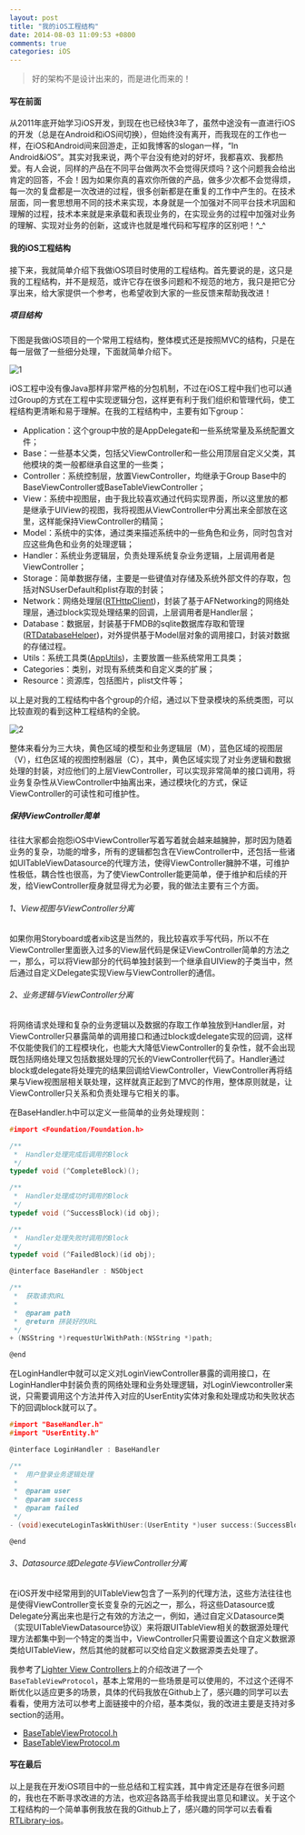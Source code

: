 ```yaml
---
layout: post
title: "我的iOS工程结构"
date: 2014-08-03 11:09:53 +0800
comments: true
categories: iOS
---
```

> 好的架构不是设计出来的，而是进化而来的！

#### 写在前面
从2011年底开始学习iOS开发，到现在也已经快3年了，虽然中途没有一直进行iOS的开发（总是在Android和iOS间切换），但始终没有离开，而我现在的工作也一样，在iOS和Android间来回游走，正如我博客的slogan一样，“In Android&iOS”。其实对我来说，两个平台没有绝对的好坏，我都喜欢、我都热爱。有人会说，同样的产品在不同平台做两次不会觉得厌烦吗？这个问题我会给出肯定的回答，不会！因为如果你真的喜欢你所做的产品，做多少次都不会觉得烦，每一次的复盘都是一次改进的过程，很多创新都是在重复的工作中产生的。在技术层面，同一套思想用不同的技术来实现，本身就是一个加强对不同平台技术巩固和理解的过程，技术本来就是来承载和表现业务的，在实现业务的过程中加强对业务的理解、实现对业务的创新，这或许也就是堆代码和写程序的区别吧！^_^

<!--More-->

#### 我的iOS工程结构
接下来，我就简单介绍下我做iOS项目时使用的工程结构。首先要说的是，这只是我的工程结构，并不是规范，或许它存在很多问题和不规范的地方，我只是把它分享出来，给大家提供一个参考，也希望收到大家的一些反馈来帮助我改进！

##### 项目结构
下图是我做iOS项目的一个常用工程结构，整体模式还是按照MVC的结构，只是在每一层做了一些细分处理，下面就简单介绍下。

![1](/images/2014/08/ios_prj_structure/1.png)

iOS工程中没有像Java那样非常严格的分包机制，不过在iOS工程中我们也可以通过Group的方式在工程中实现逻辑分包，这样更有利于我们组织和管理代码，使工程结构更清晰和易于理解。在我的工程结构中，主要有如下group：

- Application：这个group中放的是AppDelegate和一些系统常量及系统配置文件；
- Base：一些基本父类，包括父ViewController和一些公用顶层自定义父类，其他模块的类一般都继承自这里的一些类；
- Controller：系统控制层，放置ViewController，均继承于Group Base中的BaseViewController或BaseTableViewController；
- View：系统中视图层，由于我比较喜欢通过代码实现界面，所以这里放的都是继承于UIView的视图，我将视图从ViewController中分离出来全部放在这里，这样能保持ViewController的精简；
- Model：系统中的实体，通过类来描述系统中的一些角色和业务，同时包含对应这些角色和业务的处理逻辑；
- Handler：系统业务逻辑层，负责处理系统复杂业务逻辑，上层调用者是ViewController；
- Storage：简单数据存储，主要是一些键值对存储及系统外部文件的存取，包括对NSUserDefault和plist存取的封装；
- Network：网络处理层([RTHttpClient](https://github.com/tangren03/RTLibrary-ios/blob/master/RTLibrary-ios/RTHttpClient.h))，封装了基于AFNetworking的网络处理层，通过block实现处理结果的回调，上层调用者是Handler层；
- Database：数据层，封装基于FMDB的sqlite数据库存取和管理([RTDatabaseHelper](https://github.com/tangren03/RTLibrary-ios/blob/master/RTLibrary-ios/RTDatabaseHelper.h))，对外提供基于Model层对象的调用接口，封装对数据的存储过程。
- Utils：系统工具类([AppUtils](https://github.com/tangren03/RTLibrary-ios/blob/master/RTLibrary-ios/AppUtils.h))，主要放置一些系统常用工具类；
- Categories：类别，对现有系统类和自定义类的扩展；
- Resource：资源库，包括图片，plist文件等；

以上是对我的工程结构中各个group的介绍，通过以下登录模块的系统类图，可以比较直观的看到这种工程结构的全貌。

![2](/images/2014/08/ios_prj_structure/2.png)

整体来看分为三大块，黄色区域的模型和业务逻辑层（M），蓝色区域的视图层（V），红色区域的视图控制器层（C），其中，黄色区域实现了对业务逻辑和数据处理的封装，对应他们的上层ViewController，可以实现非常简单的接口调用，将业务复杂性从ViewController中抽离出来，通过模块化的方式，保证ViewController的可读性和可维护性。

##### 保持ViewController简单
往往大家都会抱怨iOS中ViewController写着写着就会越来越臃肿，那时因为随着业务的复杂，功能的增多，所有的逻辑都包含在ViewController中，还包括一些诸如UITableViewDatasource的代理方法，使得ViewController臃肿不堪，可维护性极低，耦合性也很高，为了使ViewController能更简单，便于维护和后续的开发，给ViewController瘦身就显得尤为必要，我的做法主要有三个方面。

###### 1、View视图与ViewController分离

如果你用Storyboard或者xib这是当然的，我比较喜欢手写代码，所以不在ViewController里面嵌入过多的View层代码是保证ViewController简单的方法之一，那么，可以将View部分的代码单独封装到一个继承自UIView的子类当中，然后通过自定义Delegate实现View与ViewController的通信。

###### 2、业务逻辑与ViewController分离
将网络请求处理和复杂的业务逻辑以及数据的存取工作单独放到Handler层，对ViewController只暴露简单的调用接口和通过block或delegate实现的回调，这样不仅能使我们的工程模块化，也能大大降低ViewController的复杂性，就不会出现既包括网络处理又包括数据处理的冗长的ViewController代码了。Handler通过block或delegate将处理完的结果回调给ViewController，ViewController再将结果与View视图层相关联处理，这样就真正起到了MVC的作用，整体原则就是，让ViewController只关系和负责处理与它相关的事。

在BaseHandler.h中可以定义一些简单的业务处理规则：

```c BaseHandler.h
#import <Foundation/Foundation.h>

/**
 *  Handler处理完成后调用的Block
 */
typedef void (^CompleteBlock)();

/**
 *  Handler处理成功时调用的Block
 */
typedef void (^SuccessBlock)(id obj);

/**
 *  Handler处理失败时调用的Block
 */
typedef void (^FailedBlock)(id obj);

@interface BaseHandler : NSObject

/**
 *  获取请求URL
 *
 *  @param path
 *  @return 拼装好的URL
 */
+ (NSString *)requestUrlWithPath:(NSString *)path;

@end
```

在LoginHandler中就可以定义对LoginViewController暴露的调用接口，在LoginHandler中封装负责的网络处理和业务处理逻辑，对LoginViewcontroller来说，只需要调用这个方法并传入对应的UserEntity实体对象和处理成功和失败状态下的回调block就可以了。


```c LoginHandler.h
#import "BaseHandler.h"
#import "UserEntity.h"

@interface LoginHandler : BaseHandler

/**
 *  用户登录业务逻辑处理
 *
 *  @param user
 *  @param success
 *  @param failed  
 */
- (void)executeLoginTaskWithUser:(UserEntity *)user success:(SuccessBlock)success failed:(FailedBlock)failed;

@end
```

###### 3、Datasource或Delegate与ViewController分离
在iOS开发中经常用到的UITableView包含了一系列的代理方法，这些方法往往也是使得ViewController变长变复杂的元凶之一，那么，将这些Datasource或Delegate分离出来也是行之有效的方法之一，例如，通过自定义Datasource类（实现UITableViewDatasource协议）来将跟UITableView相关的数据源处理代理方法都集中到一个特定的类当中，ViewController只需要设置这个自定义数据源类给UITableView，然后其他的就都可以交给自定义数据源类去处理了。

我参考了[Lighter View Controllers](http://www.objc.io/issue-1/lighter-view-controllers.html)上的介绍改进了一个```BaseTableViewProtocol```，基本上常用的一些场景是可以使用的，不过这个还得不断优化以适应更多的场景，具体的代码我放在Github上了，感兴趣的同学可以去看看，使用方法可以参考上面链接中的介绍，基本类似，我的改进主要是支持对多section的适用。

- [BaseTableViewProtocol.h](https://github.com/tangren03/RTLibrary-ios/blob/master/RTLibrary-ios/BaseTableViewProtocol.h)
- [BaseTableViewProtocol.m](https://github.com/tangren03/RTLibrary-ios/blob/master/RTLibrary-ios/BaseTableViewProtocol.m)

#### 写在最后
以上是我在开发iOS项目中的一些总结和工程实践，其中肯定还是存在很多问题的，我也在不断寻求改进的方法，也欢迎各路高手给我提出意见和建议。关于这个工程结构的一个简单事例我放在我的Github上了，感兴趣的同学可以去看看[RTLibrary-ios](https://github.com/tangren03/RTLibrary-ios)。

